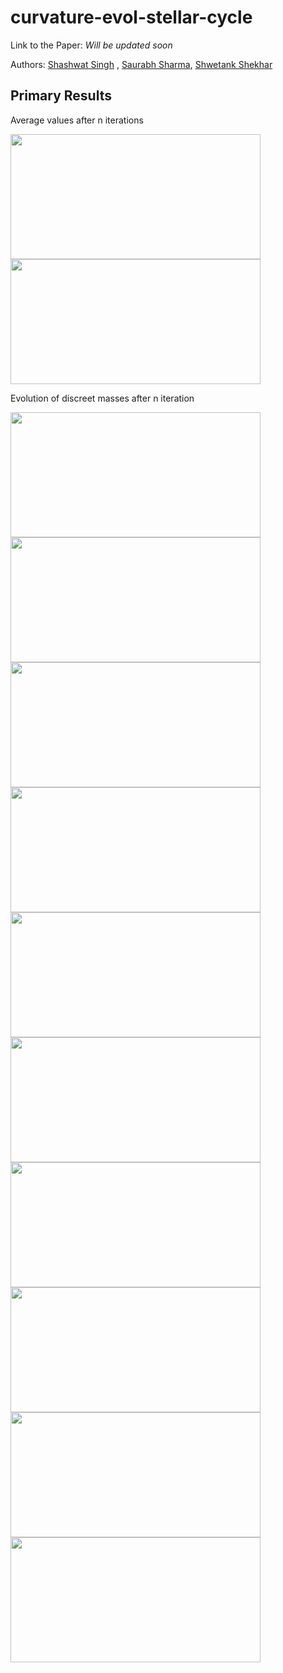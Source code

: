# curvature-evol-stellar-cycle

Link to the Paper: *Will be updated soon*

Authors: [Shashwat Singh](https://github.com/SSingh087) , [Saurabh Sharma](https://github.com/sharmasaurabh24), [Shwetank Shekhar](https://github.com/aprendiz000)

## Primary Results 

Average values after n iterations

<img src="https://github.com/aprendiz000/curvature-evol-stellar-cycle/blob/main/primary_results/avg_1.png" width="400" height="200"><img src="https://github.com/aprendiz000/curvature-evol-stellar-cycle/blob/main/primary_results/avg_2.png" width="400" height="200">

Evolution of discreet masses after n iteration

<img src="https://github.com/aprendiz000/curvature-evol-stellar-cycle/blob/main/primary_results/1.png" width="400" height="200"><img src="https://github.com/aprendiz000/curvature-evol-stellar-cycle/blob/main/primary_results/2 .png" width="400" height="200">
<img src="https://github.com/aprendiz000/curvature-evol-stellar-cycle/blob/main/primary_results/3.png" width="400" height="200"><img src="https://github.com/aprendiz000/curvature-evol-stellar-cycle/blob/main/primary_results/4 .png" width="400" height="200">
<img src="https://github.com/aprendiz000/curvature-evol-stellar-cycle/blob/main/primary_results/5.png" width="400" height="200"><img src="https://github.com/aprendiz000/curvature-evol-stellar-cycle/blob/main/primary_results/6 .png" width="400" height="200">
<img src="https://github.com/aprendiz000/curvature-evol-stellar-cycle/blob/main/primary_results/7.png" width="400" height="200"><img src="https://github.com/aprendiz000/curvature-evol-stellar-cycle/blob/main/primary_results/8 .png" width="400" height="200">
<img src="https://github.com/aprendiz000/curvature-evol-stellar-cycle/blob/main/primary_results/9.png" width="400" height="200"><img src="https://github.com/aprendiz000/curvature-evol-stellar-cycle/blob/main/primary_results/10.png" width="400" height="200">
